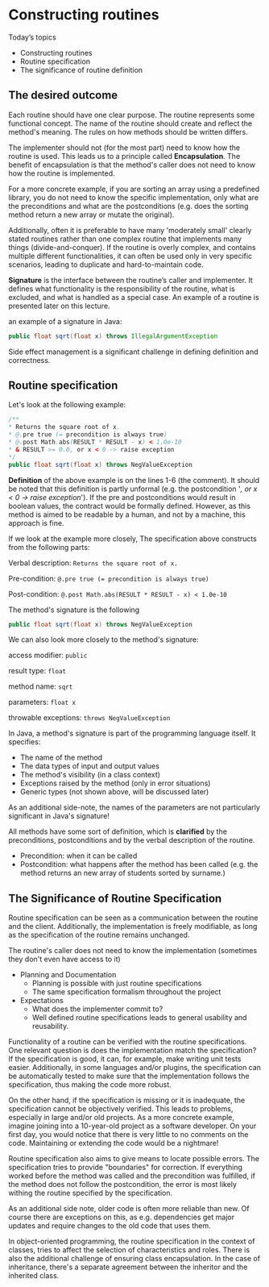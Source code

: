# Constructing routines

Today’s topics
- Constructing routines
- Routine specification
- The significance of routine definition

## The desired outcome

Each routine should have one clear purpose. The routine represents some functional concept. The name of the routine should create and reflect the method's meaning. The rules on how methods should be written differs.

The implementer should not (for the most part) need to know how the routine is used. This leads us to a principle called **Encapsulation**. The benefit of encapsulation is that the method's caller does not need to know how the routine is implemented. 

For a more concrete example, if you are sorting an array using a predefined library, you do not need to know the specific implementation, only what are the preconditions and what are the postconditions (e.g. does the sorting method return a new array or mutate the original).

Additionally, often it is preferable to have many 'moderately small' clearly stated routines rather than one complex routine that implements many things (divide-and-conquer). If the routine is overly complex, and contains multiple different functionalities, it can often be used only in very specific scenarios, leading to duplicate and hard-to-maintain code.

**Signature** is the interface between the routine’s caller and implementer. It defines what functionality is the responsibility of the routine, what is excluded, and what is handled as a special case. An example of a routine is presented later on this lecture.

an example of a signature in Java: 
```java
public float sqrt(float x) throws IllegalArgumentException
```


Side effect management is a significant challenge in defining definition and correctness.


## Routine specification

Let's look at the following example:

```java
/**
* Returns the square root of x.
* @.pre true (= precondition is always true)
* @.post Math.abs(RESULT * RESULT - x) < 1.0e-10
* & RESULT >= 0.0, or x < 0 -> raise exception
*/
public float sqrt(float x) throws NegValueException
```

**Definition** of the above example is on the lines 1-6 (the comment). It should be noted that this definition is partly unformal (e.g. the postcondition '*, or x < 0 -> raise exception*'). If the pre and postconditions would result in boolean values, the contract would be formally defined. However, as this method is aimed to be readable by a human, and not by a machine, this approach is fine. 

If we look at the example more closely, The specification above constructs from the following parts:

Verbal description:
`Returns the square root of x.`

Pre-condition:
`@.pre true (= precondition is always true)`

Post-condition:
`@.post Math.abs(RESULT * RESULT - x) < 1.0e-10`

The method's signature is the following
```java
public float sqrt(float x) throws NegValueException
```

We can also look more closely to the method's signature:

access modifier: `public`

result type: `float`

method name: `sqrt`

parameters: `float x`

throwable exceptions: `throws NegValueException`

In Java, a method's signature is part of the programming language itself. It specifies:

- The name of the method
- The data types of input and output values
- The method's visibility (in a class context)
- Exceptions raised by the method (only in error situations)
- Generic types (not shown above, will be discussed later)

As an additional side-note, the names of the parameters are not particularly significant in Java's signature!

All methods have some sort of definition, which is **clarified** by the preconditions, postconditions and by the verbal description of the routine.
- Precondition: when it can be called
- Postcondition: what happens after the method has been called (e.g. the method returns an new array of students sorted by surname.)

## The Significance of Routine Specification

Routine specification can be seen as a communication between the routine and the client. Additionally, the implementation is freely modifiable, as long as the specification of the routine remains unchanged.

The routine's caller does not need to know the implementation (sometimes they don't even have access to it)

- Planning and Documentation
    - Planning is possible with just routine specifications
    - The same specification formalism throughout the project
- Expectations
    - What does the implementer commit to?
    - Well defined routine specifications leads to general usability and reusability.

Functionality of a routine can be verified with the routine specifications. One relevant question is does the implementation match the specification? If the specification is good, it can, for example, make writing unit tests easier. Additionally, in some languages and/or plugins, the specification can be automatically tested to make sure that the implementation follows the specification, thus making the code more robust.

On the other hand, if the specification is missing or it is inadequate, the specification cannot be objectively verified. This leads to problems, especially in large and/or old projects. As a more concrete example, imagine joining into a 10-year-old project as a software developer. On your first day, you would notice that there is very little to no comments on the code. Maintaining or extending the code would be a nightmare!


Routine specification also aims to give means to locate possible errors. The specification tries to provide "boundaries" for correction. If everything worked before the method was called and the precondition was fulfilled, if the method does not follow the postcondition, the error is most likely withing the routine specified by the specification. 

As an additional side note, older code is often more reliable than new. Of course there are exceptions on this, as e.g. dependencies get major updates and require changes to the old code that uses them.

In object-oriented programming, the routine specification in the context of classes, tries to affect the selection of characteristics and roles. There is also the additional challenge of ensuring class encapsulation. In the case of inheritance, there's a separate agreement between the inheritor and the inherited class.
